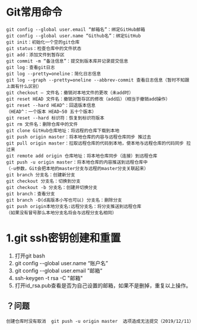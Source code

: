 # Git常用命令

```shell
git config --global user.email “邮箱名”：绑定GitHub邮箱
git config --global user.name “Github名”：绑定GitHub
git init：初始化一个空的git仓库
git status：检查仓库中的文件状态
git add：添加文件到暂存区
git commit -m “备注信息”：提交到版本库并记录提交信息
git log：查看git日志
git log --pretty=oneline：简化日志信息
git log --graph --pretty=oneline --abbrev-commit 查看日志信息（暂时不知跟上面有什么区别）
git checkout – 文件名：撤销对本地文件的更改（未add时）
git reset HEAD 文件名：撤销对暂存区的修改（add后）（相当于撤销add操作）
git reset --hard HEAD^：回退版本信息
（HEAD^：一个版本 HEAD~50 五十个版本）
git reset --hard 标识符：恢复到标识符版本
git rm 文件名：删除仓库中的文件
git clone GitHub仓库地址：将远程的仓库下载到本地
git push origin master：将本地仓库的内容与远程仓库同步 推过去
git pull origin master：拉取远程仓库的代码到本地，使本地与远程仓库的代码同步 拉过来
git remote add origin 仓库地址：将本地仓库同步（连接）到远程仓库
git push -u origin master：将本地仓库的内容推送到远程仓库中
（-u参数，Git会把本地的master分支与远程的master分支关联起来）
git branch 分支名：创建新分支
git checkout 分支名：切换到分支
git checkout -b 分支名：创建并切换分支
git branch：查看分支
git branch -D(d高版本小写也可以) 分支名：删除分支
git push origin本地分支名:远程分支名：将分支推送到远程仓库
（如果没有冒号那么本地分支名将会与远程分支名相同）
```





# 1.git ssh密钥创建和重置

1. 打开git bash
2. git config --global user.name “账户名”
3. git config --global user.email ”邮箱“
4. ssh-keygen -t rsa -C "邮箱"
5. 打开id_rsa.pub查看是否为自己设置的邮箱，如果不是删掉，重复以上操作。

## ？问题

```shelll
创建仓库时没有取消  git push -u origin master  选项造成无法提交（2019/12/11）
```

